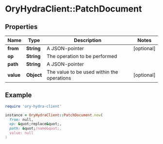 # OryHydraClient::PatchDocument

## Properties

| Name | Type | Description | Notes |
| ---- | ---- | ----------- | ----- |
| **from** | **String** | A JSON-pointer | [optional] |
| **op** | **String** | The operation to be performed |  |
| **path** | **String** | A JSON-pointer |  |
| **value** | **Object** | The value to be used within the operations | [optional] |

## Example

```ruby
require 'ory-hydra-client'

instance = OryHydraClient::PatchDocument.new(
  from: null,
  op: &quot;replace&quot;,
  path: &quot;/name&quot;,
  value: null
)
```

